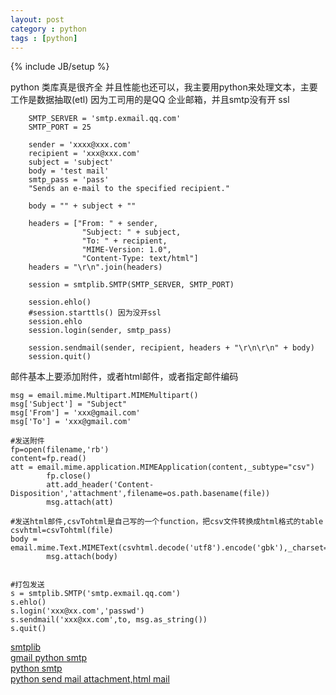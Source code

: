 ```yaml
---
layout: post
category : python
tags : [python]
---
```

{% include JB/setup %}

python 类库真是很齐全  并且性能也还可以，我主要用python来处理文本，主要工作是数据抽取(etl)
因为工司用的是QQ 企业邮箱，并且smtp没有开 ssl

        SMTP_SERVER = 'smtp.exmail.qq.com'
        SMTP_PORT = 25

        sender = 'xxxx@xxx.com'
        recipient = 'xxx@xxx.com'
        subject = 'subject'
        body = 'test mail'
        smtp_pass = 'pass'
        "Sends an e-mail to the specified recipient."

        body = "" + subject + ""

        headers = ["From: " + sender,
                    "Subject: " + subject,
                    "To: " + recipient,
                    "MIME-Version: 1.0",
                    "Content-Type: text/html"]
        headers = "\r\n".join(headers)

        session = smtplib.SMTP(SMTP_SERVER, SMTP_PORT)

        session.ehlo()
        #session.starttls() 因为没开ssl
        session.ehlo
        session.login(sender, smtp_pass)

        session.sendmail(sender, recipient, headers + "\r\n\r\n" + body)
        session.quit()

邮件基本上要添加附件，或者html邮件，或者指定邮件编码  

    msg = email.mime.Multipart.MIMEMultipart()
    msg['Subject'] = "Subject" 
    msg['From'] = 'xxx@gmail.com'
    msg['To'] = 'xxx@gmail.com'

    #发送附件
    fp=open(filename,'rb')
    content=fp.read()
    att = email.mime.application.MIMEApplication(content,_subtype="csv")
            fp.close()
            att.add_header('Content-Disposition','attachment',filename=os.path.basename(file))
            msg.attach(att)

    #发送html邮件,csvTohtml是自己写的一个function，把csv文件转换成html格式的table
    csvhtml=csvTohtml(file)
    body = email.mime.Text.MIMEText(csvhtml.decode('utf8').encode('gbk'),_charset='gb2312',_subtype='html')
            msg.attach(body)
 
 
    #打包发送
    s = smtplib.SMTP('smtp.exmail.qq.com')
    s.ehlo()
    s.login('xxx@xx.com','passwd')
    s.sendmail('xxx@xx.com',to, msg.as_string())
    s.quit()


[smtplib](http://docs.python.org/2/library/email-examples.html 'smtplib')  
[gmail python smtp](http://segfault.in/2010/12/sending-gmail-from-python/ 'gmail python smtp')  
[python smtp](http://www.drewconway.com/zia/?p=2707 'python smtp')  
[python send mail attachment,html mail](http://www.cnblogs.com/xiaowuyi/archive/2012/03/17/2404015.html 'python send mail attachment,html mail')


